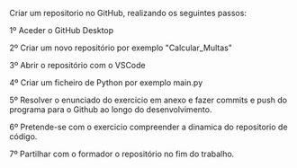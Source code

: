Criar um repositorio no GitHub, realizando os seguintes passos:

1º Aceder o GitHub Desktop

2º Criar um novo repositório por exemplo "Calcular_Multas"

3º Abrir o repositório com o VSCode

4º Criar um ficheiro de Python por exemplo main.py

5º Resolver o enunciado do exercicio em anexo e fazer commits e push do programa para o Github ao longo do desenvolvimento.

6º Pretende-se com o exercicio compreender a dinamica do repositorio de código.

7º Partilhar com o formador o repositório no fim do trabalho.

